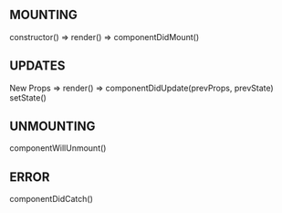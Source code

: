 MOUNTING
------
constructor() => render() => componentDidMount()


UPDATES
------
New Props
              => render() => componentDidUpdate(prevProps, prevState)
setState()


UNMOUNTING
------
componentWillUnmount()


ERROR
------
componentDidCatch()